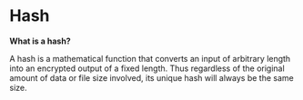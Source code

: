 # Hash

**What is a hash?**


A hash is a mathematical function that converts an input of arbitrary length into an encrypted output of a fixed length. Thus regardless of the original amount of data or file size involved, its unique hash will always be the same size.